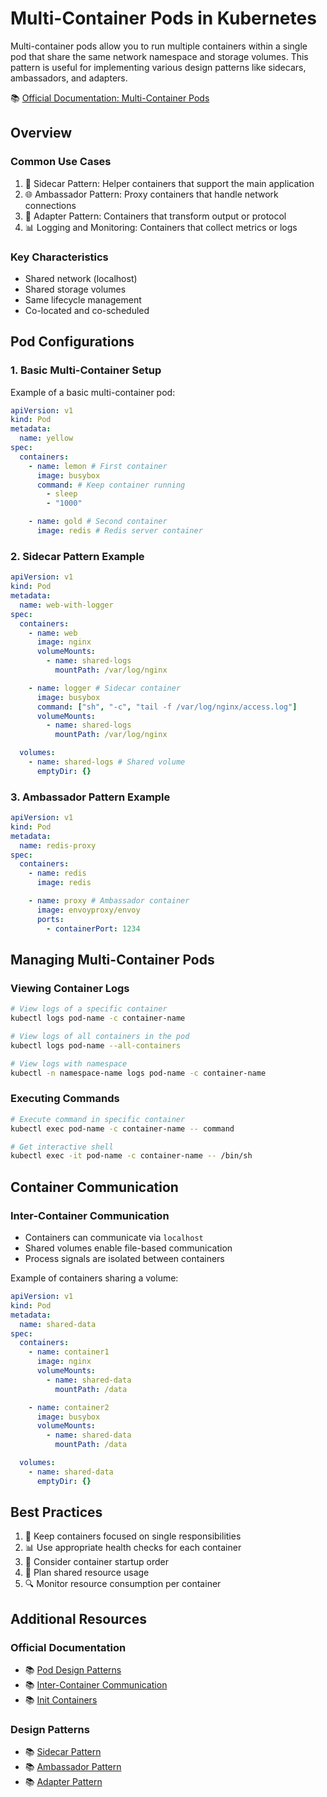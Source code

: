 # Multi-Container Pods in Kubernetes

Multi-container pods allow you to run multiple containers within a single pod that share the same network namespace and storage volumes. This pattern is useful for implementing various design patterns like sidecars, ambassadors, and adapters.

📚 [Official Documentation: Multi-Container Pods](https://kubernetes.io/docs/concepts/workloads/pods/#how-pods-manage-multiple-containers)

## Overview

### Common Use Cases

1. 🔄 Sidecar Pattern: Helper containers that support the main application
2. 🌐 Ambassador Pattern: Proxy containers that handle network connections
3. 🔄 Adapter Pattern: Containers that transform output or protocol
4. 📊 Logging and Monitoring: Containers that collect metrics or logs

### Key Characteristics

- Shared network (localhost)
- Shared storage volumes
- Same lifecycle management
- Co-located and co-scheduled

## Pod Configurations

### 1. Basic Multi-Container Setup

Example of a basic multi-container pod:

```yaml
apiVersion: v1
kind: Pod
metadata:
  name: yellow
spec:
  containers:
    - name: lemon # First container
      image: busybox
      command: # Keep container running
        - sleep
        - "1000"

    - name: gold # Second container
      image: redis # Redis server container
```

### 2. Sidecar Pattern Example

```yaml
apiVersion: v1
kind: Pod
metadata:
  name: web-with-logger
spec:
  containers:
    - name: web
      image: nginx
      volumeMounts:
        - name: shared-logs
          mountPath: /var/log/nginx

    - name: logger # Sidecar container
      image: busybox
      command: ["sh", "-c", "tail -f /var/log/nginx/access.log"]
      volumeMounts:
        - name: shared-logs
          mountPath: /var/log/nginx

  volumes:
    - name: shared-logs # Shared volume
      emptyDir: {}
```

### 3. Ambassador Pattern Example

```yaml
apiVersion: v1
kind: Pod
metadata:
  name: redis-proxy
spec:
  containers:
    - name: redis
      image: redis

    - name: proxy # Ambassador container
      image: envoyproxy/envoy
      ports:
        - containerPort: 1234
```

## Managing Multi-Container Pods

### Viewing Container Logs

```bash
# View logs of a specific container
kubectl logs pod-name -c container-name

# View logs of all containers in the pod
kubectl logs pod-name --all-containers

# View logs with namespace
kubectl -n namespace-name logs pod-name -c container-name
```

### Executing Commands

```bash
# Execute command in specific container
kubectl exec pod-name -c container-name -- command

# Get interactive shell
kubectl exec -it pod-name -c container-name -- /bin/sh
```

## Container Communication

### Inter-Container Communication

- Containers can communicate via `localhost`
- Shared volumes enable file-based communication
- Process signals are isolated between containers

Example of containers sharing a volume:

```yaml
apiVersion: v1
kind: Pod
metadata:
  name: shared-data
spec:
  containers:
    - name: container1
      image: nginx
      volumeMounts:
        - name: shared-data
          mountPath: /data

    - name: container2
      image: busybox
      volumeMounts:
        - name: shared-data
          mountPath: /data

  volumes:
    - name: shared-data
      emptyDir: {}
```

## Best Practices

1. 🎯 Keep containers focused on single responsibilities
2. 📊 Use appropriate health checks for each container
3. 🔄 Consider container startup order
4. 💾 Plan shared resource usage
5. 🔍 Monitor resource consumption per container

## Additional Resources

### Official Documentation

- 📚 [Pod Design Patterns](https://kubernetes.io/docs/concepts/workloads/pods/patterns/)
- 📚 [Inter-Container Communication](https://kubernetes.io/docs/tasks/access-application-cluster/communicate-containers-same-pod-shared-volume/)
- 📚 [Init Containers](https://kubernetes.io/docs/concepts/workloads/pods/init-containers/)

### Design Patterns

- 📚 [Sidecar Pattern](https://kubernetes.io/docs/concepts/workloads/pods/patterns/#sidecar-containers)
- 📚 [Ambassador Pattern](https://kubernetes.io/docs/concepts/workloads/pods/patterns/#ambassador-containers)
- 📚 [Adapter Pattern](https://kubernetes.io/docs/concepts/workloads/pods/patterns/#adapter-containers)
